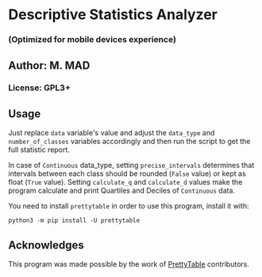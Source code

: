 # Descriptive Statistics Analyzer
### (Optimized for mobile devices experience)

## Author: M. MAD
### License: GPL3+

## Usage
Just replace `data` variable's value and adjust the `data_type` and
`number_of_classes` variables accordingly and then run the script to get the
full statistic report.

In case of `Continuous` data_type, setting `precise_intervals` determines that
intervals between each class should be rounded (`False` value) or kept as
float (`True` value). Setting `calculate_q` and `calculate_d` values make the
program calculate and print Quartiles and Deciles of `Continuous` data.

You need to install `prettytable` in order to use this program, install it with:
```shell
python3 -m pip install -U prettytable
```

## Acknowledges
This program was made possible by the work of [PrettyTable](https://github.com/jazzband/prettytable) contributors.
